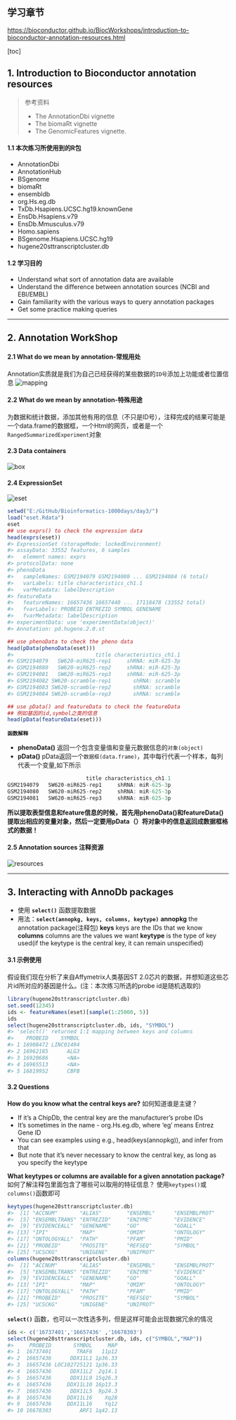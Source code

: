 ## 学习章节
https://bioconductor.github.io/BiocWorkshops/introduction-to-bioconductor-annotation-resources.html

[toc]

## 1. Introduction to Bioconductor annotation resources
> 参考资料
> + The AnnotationDbi vignette
> + The biomaRt vignette
> + The GenomicFeatures vignette.

#### 1.1 本次练习所使用到的R包
+ AnnotationDbi
+ AnnotationHub
+ BSgenome
+ biomaRt
+ ensembldb
+ org.Hs.eg.db
+ TxDb.Hsapiens.UCSC.hg19.knownGene
+ EnsDb.Hsapiens.v79
+ EnsDb.Mmusculus.v79
+ Homo.sapiens
+ BSgenome.Hsapiens.UCSC.hg19
+ hugene20sttranscriptcluster.db

#### 1.2 学习目的
+ Understand what sort of annotation data are available
+ Understand the difference between annotation sources (NCBI and EBI/EMBL)
+ Gain familiarity with the various ways to query annotation packages
+ Get some practice making queries

---

## 2. Annotation WorkShop
#### 2.1 What do we mean by annotation-常规用处
Annotation实质就是我们为自己已经获得的某些数据的`ID号`添加上功能或者位置信息
![mapping](https://github.com/Candlelight-XYJ/Bioinformatics-1000days/blob/master/day3/pic/mapping.png)
#### 2.2 What do we mean by annotation-特殊用途
为数据和统计数据，添加其他有用的信息（不只是ID号），注释完成的结果可能是一个data.frame的数据框，一个Html的网页，或者是一个`RangedSummarizedExperiment`对象


#### 2.3 Data containers 
![box](https://github.com/Candlelight-XYJ/Bioinformatics-1000days/blob/master/day3/pic/boxes.png)
#### 2.4 ExpressionSet
![eset](https://github.com/Candlelight-XYJ/Bioinformatics-1000days/blob/master/day3/pic/eset.png)
```r
setwd("E:/GitHub/Bioinformatics-1000days/day3/")
load("eset.Rdata")
eset
## use exprs() to check the expression data
head(exprs(eset))
#> ExpressionSet (storageMode: lockedEnvironment)
#> assayData: 33552 features, 6 samples 
#>   element names: exprs 
#> protocolData: none
#> phenoData
#>   sampleNames: GSM2194079 GSM2194080 ... GSM2194084 (6 total)
#>   varLabels: title characteristics_ch1.1
#>   varMetadata: labelDescription
#> featureData
#>   featureNames: 16657436 16657440 ... 17118478 (33552 total)
#>   fvarLabels: PROBEID ENTREZID SYMBOL GENENAME
#>   fvarMetadata: labelDescription
#> experimentData: use 'experimentData(object)'
#> Annotation: pd.hugene.2.0.st

## use phenoData to check the pheno data
head(pData(phenoData(eset)))
#>                          title characteristics_ch1.1
#> GSM2194079   SW620-miR625-rep1     shRNA: miR-625-3p
#> GSM2194080   SW620-miR625-rep2     shRNA: miR-625-3p
#> GSM2194081   SW620-miR625-rep3     shRNA: miR-625-3p
#> GSM2194082 SW620-scramble-rep1       shRNA: scramble
#> GSM2194083 SW620-scramble-rep2       shRNA: scramble
#> GSM2194084 SW620-scramble-rep3       shRNA: scramble

## use pData() and featureData to check the featureData
## 例如基因的id,symbol之类的信息
head(pData(featureData(eset)))

```
**`函数解释`**
+ **phenoData()**   返回一个包含变量值和变量元数据信息的`对象(object)`
+ **pData()**   pData返回一个`数据框(data.frame)`，其中每行代表一个样本，每列代表一个变量,如下所示
```r
                         title characteristics_ch1.1
GSM2194079   SW620-miR625-rep1     shRNA: miR-625-3p
GSM2194080   SW620-miR625-rep2     shRNA: miR-625-3p
GSM2194081   SW620-miR625-rep3     shRNA: miR-625-3p
```
**所以提取表型信息和feature信息的时候，首先用phenoData()和featureData()提取出相应的变量对象，然后一定要用pData（）将对象中的信息返回成数据框格式的数据！**

#### 2.5 Annotation sources 注释资源
![resources](https://github.com/Candlelight-XYJ/Bioinformatics-1000days/blob/master/day3/pic/resources.png)

---

## 3. Interacting with AnnoDb packages
+ 使用 **`select()`** 函数提取数据
+ 用法：**`select(annopkg, keys, columns, keytype)`**
**annopkg** the annotation package(注释包)
**keys** keys are the IDs that we know
**columns** columns are the values we want
**keytype** is the type of key used(if the keytype is the central key, it can remain unspecified)

#### 3.1 示例使用
假设我们现在分析了来自Affymetrix人类基因ST 2.0芯片的数据，并想知道这些芯片id所对应的基因是什么。(注：本次练习所选的probe id是随机选取的)
```r
library(hugene20sttranscriptcluster.db)
set.seed(12345)
ids <- featureNames(eset)[sample(1:25000, 5)]
ids
select(hugene20sttranscriptcluster.db, ids, "SYMBOL")
#> 'select()' returned 1:1 mapping between keys and columns
#>    PROBEID    SYMBOL
#> 1 16908472 LINC01494
#> 2 16962185      ALG3
#> 3 16920686      <NA>
#> 4 16965513      <NA>
#> 5 16819952      CBFB
```
#### 3.2 Questions
**How do you know what the central keys are?** 如何知道谁是主键？
+ If it’s a ChipDb, the central key are the manufacturer’s probe IDs
+ It’s sometimes in the name - org.Hs.eg.db, where ‘eg’ means Entrez Gene ID
+ You can see examples using e.g., head(keys(annopkg)), and infer from that
+ But note that it’s never necessary to know the central key, as long as you specify the keytype

**What keytypes or columns are available for a given annotation package?** 如何了解注释包里面包含了哪些可以取用的特征信息？
使用`keytypes()`或`columns()`函数即可
```r
keytypes(hugene20sttranscriptcluster.db)
#>  [1] "ACCNUM"       "ALIAS"        "ENSEMBL"      "ENSEMBLPROT" 
#>  [5] "ENSEMBLTRANS" "ENTREZID"     "ENZYME"       "EVIDENCE"    
#>  [9] "EVIDENCEALL"  "GENENAME"     "GO"           "GOALL"       
#> [13] "IPI"          "MAP"          "OMIM"         "ONTOLOGY"    
#> [17] "ONTOLOGYALL"  "PATH"         "PFAM"         "PMID"        
#> [21] "PROBEID"      "PROSITE"      "REFSEQ"       "SYMBOL"      
#> [25] "UCSCKG"       "UNIGENE"      "UNIPROT"
columns(hugene20sttranscriptcluster.db)
#>  [1] "ACCNUM"       "ALIAS"        "ENSEMBL"      "ENSEMBLPROT" 
#>  [5] "ENSEMBLTRANS" "ENTREZID"     "ENZYME"       "EVIDENCE"    
#>  [9] "EVIDENCEALL"  "GENENAME"     "GO"           "GOALL"       
#> [13] "IPI"          "MAP"          "OMIM"         "ONTOLOGY"    
#> [17] "ONTOLOGYALL"  "PATH"         "PFAM"         "PMID"        
#> [21] "PROBEID"      "PROSITE"      "REFSEQ"       "SYMBOL"      
#> [25] "UCSCKG"       "UNIGENE"      "UNIPROT"
```
**`select()`** 函数，也可以一次性选多列，但是这样可能会出现数据冗余的情况
```r
ids <- c('16737401','16657436' ,'16678303')
select(hugene20sttranscriptcluster.db, ids, c("SYMBOL","MAP"))
#>     PROBEID       SYMBOL     MAP
#> 1  16737401        TRAF6   11p12
#> 2  16657436      DDX11L1 1p36.33
#> 3  16657436 LOC102725121 1p36.33
#> 4  16657436      DDX11L2  2q14.1
#> 5  16657436      DDX11L9 15q26.3
#> 6  16657436     DDX11L10 16p13.3
#> 7  16657436      DDX11L5  9p24.3
#> 8  16657436     DDX11L16    Xq28
#> 9  16657436     DDX11L16    Yq12
#> 10 16678303         ARF1 1q42.13
```